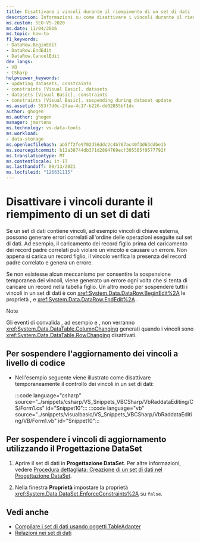 ```yaml
---
title: Disattivare i vincoli durante il riempimento di un set di dati
description: Informazioni su come disattivare i vincoli durante il riempimento di un set di dati. Sospendere i vincoli di aggiornamento a livello di codice o usando il Progettazione DataSet.
ms.custom: SEO-VS-2020
ms.date: 11/04/2016
ms.topic: how-to
f1_keywords:
- DataRow.BeginEdit
- DataRow.EndEdit
- DataRow.CancelEdit
dev_langs:
- VB
- CSharp
helpviewer_keywords:
- updating datasets, constraints
- constraints [Visual Basic], datasets
- datasets [Visual Basic], constraints
- constraints [Visual Basic], suspending during dataset update
ms.assetid: 553f7d0c-2faa-4c17-b226-dd02855bf1dc
author: ghogen
ms.author: ghogen
manager: jmartens
ms.technology: vs-data-tools
ms.workload:
- data-storage
ms.openlocfilehash: ab5ff2fe9702d56ddc2c4b767ac40f3d63ddbe15
ms.sourcegitcommit: b12a38744db371d2894769ecf305585f9577792f
ms.translationtype: MT
ms.contentlocale: it-IT
ms.lasthandoff: 09/13/2021
ms.locfileid: "126631115"
---
```

# <a name="turn-off-constraints-while-filling-a-dataset"></a>Disattivare i vincoli durante il riempimento di un set di dati

Se un set di dati contiene vincoli, ad esempio vincoli di chiave esterna, possono generare errori correlati all'ordine delle operazioni eseguite sul set di dati. Ad esempio, il caricamento dei record figlio prima del caricamento dei record padre correlati può violare un vincolo e causare un errore. Non appena si carica un record figlio, il vincolo verifica la presenza del record padre correlato e genera un errore.

Se non esistesse alcun meccanismo per consentire la sospensione temporanea dei vincoli, viene generato un errore ogni volta che si tenta di caricare un record nella tabella figlio. Un altro modo per sospendere tutti i vincoli in un set di dati è con <xref:System.Data.DataRow.BeginEdit%2A> le proprietà , e <xref:System.Data.DataRow.EndEdit%2A> .

> [!NOTE]
> Gli eventi di convalida , ad esempio e , non verranno <xref:System.Data.DataTable.ColumnChanging> generati quando i vincoli sono <xref:System.Data.DataTable.RowChanging> disattivati.

## <a name="to-suspend-update-constraints-programmatically"></a>Per sospendere l'aggiornamento dei vincoli a livello di codice

- Nell'esempio seguente viene illustrato come disattivare temporaneamente il controllo dei vincoli in un set di dati:

     :::code language="csharp" source="../snippets/csharp/VS_Snippets_VBCSharp/VbRaddataEditing/CS/Form1.cs" id="Snippet10":::
     :::code language="vb" source="../snippets/visualbasic/VS_Snippets_VBCSharp/VbRaddataEditing/VB/Form1.vb" id="Snippet10":::

## <a name="to-suspend-update-constraints-using-the-dataset-designer"></a>Per sospendere i vincoli di aggiornamento utilizzando il Progettazione DataSet

1. Aprire il set di dati in **Progettazione DataSet**. Per altre informazioni, vedere [Procedura dettagliata: Creazione di un set di dati nel Progettazione DataSet](walkthrough-creating-a-dataset-with-the-dataset-designer.md).

2. Nella finestra **Proprietà** impostare la proprietà <xref:System.Data.DataSet.EnforceConstraints%2A> su `false`.

## <a name="see-also"></a>Vedi anche

- [Compilare i set di dati usando oggetti TableAdapter](../data-tools/fill-datasets-by-using-tableadapters.md)
- [Relazioni nei set di dati](../data-tools/relationships-in-datasets.md)
